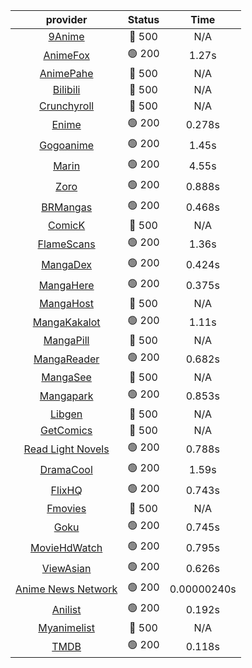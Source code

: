| **provider** | **Status** | **Time** |
|:--------:|:------:|:----:|
| [9Anime](https://9anime.pl) | 🔴 500 | N/A |
|  [AnimeFox](https://animefox.tv)  | 🟢 200 | 1.27s |
| [AnimePahe](https://animepahe.com) | 🔴 500 | N/A |
| [Bilibili](https://bilibili.tv) | 🔴 500 | N/A |
| [Crunchyroll](https://cronchy.consumet.stream) | 🔴 500 | N/A |
|  [Enime](https://enime.moe)  | 🟢 200 | 0.278s |
|  [Gogoanime](https://gogoanime.cl)  | 🟢 200 | 1.45s |
|  [Marin](https://marin.moe)  | 🟢 200 | 4.55s |
|  [Zoro](https://zoro.to)  | 🟢 200 | 0.888s |
|  [BRMangas](https://www.brmangas.net)  | 🟢 200 | 0.468s |
| [ComicK](https://comick.app) | 🔴 500 | N/A |
|  [FlameScans](https://flamescans.org/)  | 🟢 200 | 1.36s |
|  [MangaDex](https://mangadex.org)  | 🟢 200 | 0.424s |
|  [MangaHere](http://www.mangahere.cc)  | 🟢 200 | 0.375s |
| [MangaHost](https://mangahosted.com) | 🔴 500 | N/A |
|  [MangaKakalot](https://mangakakalot.com)  | 🟢 200 | 1.11s |
| [MangaPill](https://mangapill.com) | 🔴 500 | N/A |
|  [MangaReader](https://mangareader.to)  | 🟢 200 | 0.682s |
| [MangaSee](https://mangasee123.com) | 🔴 500 | N/A |
|  [Mangapark](https://v2.mangapark.net)  | 🟢 200 | 0.853s |
| [Libgen](http://libgen) | 🔴 500 | N/A |
| [GetComics](https://getcomics.info/) | 🔴 500 | N/A |
|  [Read Light Novels](https://readlightnovels.net)  | 🟢 200 | 0.788s |
|  [DramaCool](https://www1.dramacool.cr)  | 🟢 200 | 1.59s |
|  [FlixHQ](https://flixhq.to)  | 🟢 200 | 0.743s |
| [Fmovies](https://fmovies.to) | 🔴 500 | N/A |
|  [Goku](https://goku.sx)  | 🟢 200 | 0.745s |
|  [MovieHdWatch](https://movieshd.watch)  | 🟢 200 | 0.795s |
|  [ViewAsian](https://viewasian.co)  | 🟢 200 | 0.626s |
|  [Anime News Network](https://www.animenewsnetwork.com)  | 🟢 200 | 0.00000240s |
|  [Anilist](https://anilist.co)  | 🟢 200 | 0.192s |
| [Myanimelist](https://myanimelist.net/) | 🔴 500 | N/A |
|  [TMDB](https://www.themoviedb.org)  | 🟢 200 | 0.118s |
